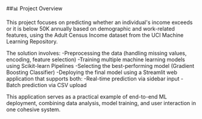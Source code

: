 ##📊 Project Overview

This project focuses on predicting whether an individual's income exceeds or it is below 50K annually based on demographic and work-related features, using the Adult Census Income dataset from the UCI Machine Learning Repository.

The solution involves:
-Preprocessing the data (handling missing values, encoding, feature selection)
-Training multiple machine learning models using Scikit-learn Pipelines
-Selecting the best-performing model (Gradient Boosting Classifier)
-Deploying the final model using a Streamlit web application that supports both:
-Real-time prediction via sidebar input
-Batch prediction via CSV upload

This application serves as a practical example of end-to-end ML deployment, combining data analysis, model training, and user interaction in one cohesive system.
